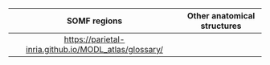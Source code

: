 |SOMF regions|Other anatomical structures|
| :---: | :---: |
|https://parietal-inria.github.io/MODL_atlas/glossary/||

